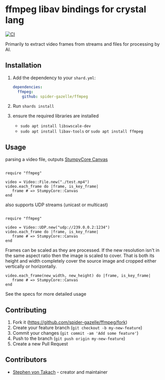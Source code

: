 # ffmpeg libav bindings for crystal lang

[![CI](https://github.com/spider-gazelle/ffmpeg/actions/workflows/ci.yml/badge.svg)](https://github.com/spider-gazelle/ffmpeg/actions/workflows/ci.yml)

Primarily to extract video frames from streams and files for processing by AI.

## Installation

1. Add the dependency to your `shard.yml`:

   ```yaml
   dependencies:
     ffmpeg:
       github: spider-gazelle/ffmpeg
   ```

2. Run `shards install`
3. ensure the required libraries are installed
   * `sudo apt install libswscale-dev`
   * `sudo apt install libav-tools` or `sudo apt install ffmpeg`

## Usage

parsing a video file, outputs [StumpyCore Canvas](https://github.com/stumpycr/stumpy_core#stumpy_core)

```crystal

require "ffmpeg"

video = Video::File.new("./test.mp4")
video.each_frame do |frame, is_key_frame|
   frame # => StumpyCore::Canvas
end

```

also supports UDP streams (unicast or multicast)

```crystal

require "ffmpeg"

video = Video::UDP.new("udp://239.0.0.2:1234")
video.each_frame do |frame, is_key_frame|
   frame # => StumpyCore::Canvas
end

```

Frames can be scaled as they are processed.
If the new resolution isn't in the same aspect ratio then the image is scaled to cover.
That is both its height and width completely cover the source image and cropped either vertically or horizontally.

```crystal
video.each_frame(new_width, new_height) do |frame, is_key_frame|
   frame # => StumpyCore::Canvas
end
```

See the specs for more detailed usage

## Contributing

1. Fork it (<https://github.com/spider-gazelle/ffmpeg/fork>)
2. Create your feature branch (`git checkout -b my-new-feature`)
3. Commit your changes (`git commit -am 'Add some feature'`)
4. Push to the branch (`git push origin my-new-feature`)
5. Create a new Pull Request

## Contributors

- [Stephen von Takach](https://github.com/stakach) - creator and maintainer
